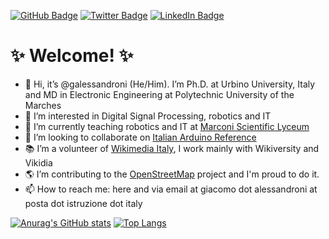 [![GitHub Badge](https://img.shields.io/github/followers/Tars4815?style=social)](https://github.com/galessandroni?tab=followers)
[![Twitter Badge](https://img.shields.io/twitter/follow/giacaless?style=social)](https://twitter.com/giacaless)
[![LinkedIn Badge](https://img.shields.io/badge/My-LinkedIn-blue)](https://www.linkedin.com/in/giacaless)

# ✨ Welcome! ✨

- 👋 Hi, it’s @galessandroni (He/Him). I’m Ph.D. at Urbino University, Italy and MD in Electronic Engineering at Polytechnic University of the Marches
- 👀 I’m interested in Digital Signal Processing, robotics and IT
- 🌱 I’m currently teaching robotics and IT at [Marconi Scientific Lyceum](https://liceogmarconi.edu.it/)
- 💞️ I’m looking to collaborate on [Italian Arduino Reference](https://github.com/arduino/reference-it/)
- 📚 I’m a volunteer of [Wikimedia Italy](https://wikimedia.it/), I work mainly with Wikiversity and Vikidia
- 🌎 I’m contributing to the [OpenStreetMap](https://osm.org/) project and I'm proud to do it.
- 📫 How to reach me: here and via email at giacomo dot alessandroni at posta dot istruzione dot italy

[![Anurag's GitHub stats](https://github-readme-stats.vercel.app/api?username=galessandroni)](https://github.com/anuraghazra/github-readme-stats) [![Top Langs](https://github-readme-stats.vercel.app/api/top-langs/?username=galessandroni)](https://github.com/anuraghazra/github-readme-stats) 
